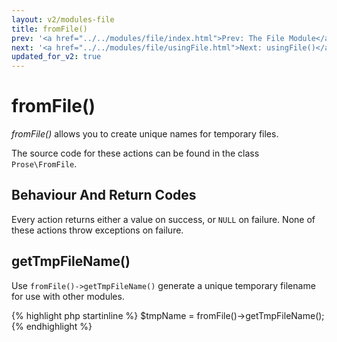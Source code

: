 ```yaml
---
layout: v2/modules-file
title: fromFile()
prev: '<a href="../../modules/file/index.html">Prev: The File Module</a>'
next: '<a href="../../modules/file/usingFile.html">Next: usingFile()</a>'
updated_for_v2: true
---
```


# fromFile()

_fromFile()_ allows you to create unique names for temporary files.

The source code for these actions can be found in the class `Prose\FromFile`.

## Behaviour And Return Codes

Every action returns either a value on success, or `NULL` on failure.  None of these actions throw exceptions on failure.

## getTmpFileName()

Use `fromFile()->getTmpFileName()` generate a unique temporary filename for use with other modules.

{% highlight php startinline %}
$tmpName = fromFile()->getTmpFileName();
{% endhighlight %}
